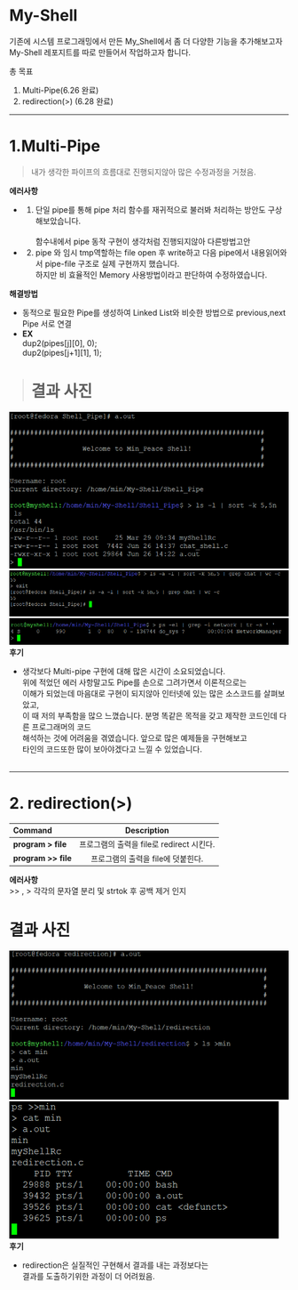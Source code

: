 # My-Shell
기존에 시스템 프로그래밍에서 만든 My_Shell에서 좀 더 다양한 기능을 추가해보고자 </br>My-Shell 레포지트를 따로 만들어서 작업하고자 합니다.

총 목표
1. Multi-Pipe(6.26 완료)
2. redirection(>) (6.28 완료)
_____
# 1.Multi-Pipe
> 내가 생각한 파이프의 흐름대로 진행되지않아 많은 수정과정을 거쳤음. 

**에러사항**
* 1. 단일 pipe를 통해 pipe 처리 함수를 재귀적으로 불러봐 처리하는 방안도 구상해보았습니다.   
 </br>함수내에서 pipe 동작 구현이 생각처럼 진행되지않아 다른방법고안
* 2. pipe 와 임시 tmp역할하는 file open 후 write하고 다음 pipe에서 내용읽어와서 pipe-file 구조로 실제 구현까지 했습니다. </br>하지만 비 효율적인 Memory 사용방법이라고 판단하여 수정하였습니다.

**해결방법**
* 동적으로 필요한 Pipe를 생성하여 Linked List와 비슷한 방법으로 previous,next Pipe 서로 연결
* **EX**                 
dup2(pipes[j][0], 0);             
dup2(pipes[j+1][1], 1);

># 결과 사진
![Alt text](image.png)
![Alt text](image-2.png)
![Alt text](image-3.png)
**후기**
* 생각보다 Multi-pipe 구현에 대해 많은 시간이 소요되었습니다. </br>위에 적었던 에러 사항말고도 Pipe를 손으로 그려가면서 이론적으로는 </br>이해가 되었는데 마음대로 구현이 되지않아 인터넷에 있는 많은 소스코드를 살펴보았고, </br>이 때 저의 부족함을 많으 느꼈습니다. 분명 똑같은 목적을 갖고 제작한 코드인데 다른 프로그래머의 코드 </br>해석하는 것에 어려움을 겪였습니다. 앞으로 많은 예제들을 구현해보고 </br>타인의 코드또한 많이 보아야겠다고 느낄 수 있었습니다.
</br> </br>
----
# 2. redirection(>)
|Command| Description|
|:---|:---:|
|**program > file**|프로그램의 출력을 file로 redirect 시킨다.|
|**program >> file**|프로그램의 출력을 file에 덧붙힌다.|


**에러사항**
<br/>>> , > 각각의 문자열 분리 및 strtok 후 공백 제거 인지<br/>
# 결과 사진
![Alt text](image-10.png)
![Alt text](image-11.png)<br/>
**후기**
* redirection은 실질적인 구현해서 결과를 내는 과정보다는<br/>결과를 도출하기위한 과정이 더 어려웠음.
